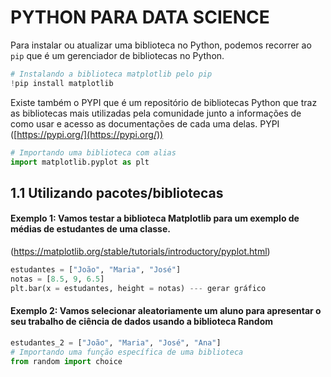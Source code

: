 # PYTHON PARA DATA SCIENCE

Para instalar ou atualizar uma biblioteca no Python, podemos recorrer ao `pip` que é um gerenciador de bibliotecas no Python. 

````python
# Instalando a biblioteca matplotlib pelo pip
!pip install matplotlib
````
Existe também o PYPI que é um repositório de bibliotecas Python que traz as bibliotecas mais utilizadas pela comunidade junto a informações de como usar e acesso as documentações de cada uma delas.
PYPI ([https://pypi.org/](https://pypi.org/))
````python
# Importando uma biblioteca com alias
import matplotlib.pyplot as plt
````

## 1.1 Utilizando pacotes/bibliotecas
#### Exemplo 1: Vamos testar a biblioteca Matplotlib para um exemplo de médias de estudantes de uma classe.

(https://matplotlib.org/stable/tutorials/introductory/pyplot.html)

````python
estudantes = ["João", "Maria", "José"]
notas = [8.5, 9, 6.5]
plt.bar(x = estudantes, height = notas) --- gerar gráfico
````

#### Exemplo 2: Vamos selecionar aleatoriamente um aluno para apresentar o seu trabalho de ciência de dados usando a biblioteca Random
````python
estudantes_2 = ["João", "Maria", "José", "Ana"]
# Importando uma função específica de uma biblioteca
from random import choice
````
